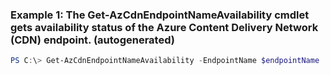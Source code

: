 ### Example 1: The Get-AzCdnEndpointNameAvailability cmdlet gets availability status of the Azure Content Delivery Network (CDN) endpoint. (autogenerated)
```powershell
PS C:\> Get-AzCdnEndpointNameAvailability -EndpointName $endpointName
```

